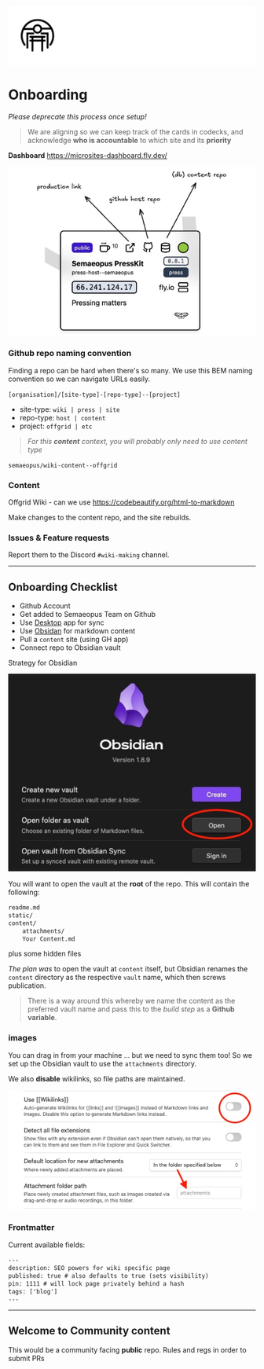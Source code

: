 ![Arcetypal Repo](static/archetypal-heading.jpg)

# Onboarding

_Please deprecate this process once setup!_

> We are aligning so we can keep track of the cards in codecks, and acknowledge **who is accountable** to which site and its **priority**

**Dashboard**
https://microsites-dashboard.fly.dev/

![](static/microsite-thumb-nfo.jpg)

### Github repo naming convention

Finding a repo can be hard when there's so many. We use this BEM naming convention so we can navigate URLs easily.

`[organisation]/[site-type]-[repo-type]--[project]`

- site-type: `wiki | press | site`
- repo-type: `host | content`
- project: `offgrid | etc`

> _For this **content** context, you will probably only need to use content type_

`semaeopus/wiki-content--offgrid`

### Content

Offgrid Wiki - can we use https://codebeautify.org/html-to-markdown

Make changes to the content repo, and the site rebuilds.

### Issues & Feature requests

Report them to the Discord `#wiki-making` channel.

---

## Onboarding Checklist

- Github Account
- Get added to Semaeopus Team on Github
- Use [Desktop](https://desktop.github.com/download/) app for sync
- Use [Obsidan](https://obsidian.md/) for markdown content
- Pull a `content` site (using GH app)
- Connect repo to Obsidian vault

Strategy for Obsidian

![](static/obsid-nfo.jpg)

You will want to open the vault at the **root** of the repo.
This will contain the following:

```
readme.md
static/
content/
	attachments/
	Your Content.md
```

plus some hidden files

_The plan was_ to open the vault at `content` itself, but Obsidian renames the `content` directory as the respective `vault` name, which then screws publication.

> There is a way around this whereby we name the content as the preferred vault name and pass this to the _build step_ as a **Github variable**.

### images

You can drag in from your machine ... but we need to sync them too!
So we set up the Obsidian vault to use the `attachments` directory.

We also **disable** wikilinks, so file paths are maintained.

![](static/settings.jpg)

### Frontmatter

Current available fields:

```
---
description: SEO powers for wiki specific page
published: true # also defaults to true (sets visibility)
pin: 1111 # will lock page privately behind a hash
tags: ['blog']
---
```

---

## Welcome to Community content

This would be a community facing **public** repo.
Rules and regs in order to submit PRs
